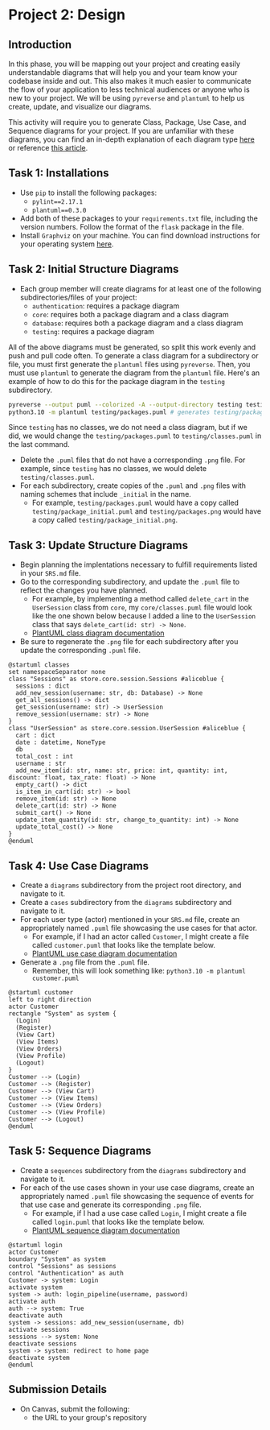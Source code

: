 # Project 2: Design

## Introduction

In this phase, you will be mapping out your project and creating easily understandable diagrams that will help you and your team know your codebase inside and out. This also makes it much easier to communicate the flow of your application to less technical audiences or anyone who is new to your project. We will be using `pyreverse` and `plantuml` to help us create, update, and visualize our diagrams.

This activity will require you to generate Class, Package, Use Case, and Sequence diagrams for your project. If you are unfamiliar with these diagrams, you can find an in-depth explanation of each diagram type [here](https://www.uml-diagrams.org/) or reference [this article](https://nulab.com/learn/software-development/uml-diagrams-guide/).

## Task 1: Installations

- Use `pip` to install the following packages:
  - `pylint==2.17.1`
  - `plantuml==0.3.0`
- Add both of these packages to your `requirements.txt` file, including the version numbers. Follow the format of the `flask` package in the file.
- Install `Graphviz` on your machine. You can find download instructions for your operating system [here](https://graphviz.org/download/).

## Task 2: Initial Structure Diagrams

- Each group member will create diagrams for at least one of the following subdirectories/files of your project:
  - `authentication`: requires a package diagram
  - `core`: requires both a package diagram and a class diagram
  - `database`: requires both a package diagram and a class diagram
  - `testing`: requires a package diagram

All of the above diagrams must be generated, so split this work evenly and push and pull code often. To generate a class diagram for a subdirectory or file, you must first generate the `plantuml` files using `pyreverse`. Then, you must use `plantuml` to generate the diagram from the `plantuml` file. Here's an example of how to do this for the package diagram in the `testing` subdirectory.

```bash
pyreverse --output puml --colorized -A --output-directory testing testing # generates testing/packages.puml
python3.10 -m plantuml testing/packages.puml # generates testing/packages.png
```

Since `testing` has no classes, we do not need a class diagram, but if we did, we would change the `testing/packages.puml` to `testing/classes.puml` in the last command.

- Delete the `.puml` files that do not have a corresponding `.png` file. For example, since `testing` has no classes, we would delete `testing/classes.puml`.
- For each subdirectory, create copies of the `.puml` and `.png` files with naming schemes that include `_initial` in the name.
  - For example, `testing/packages.puml` would have a copy called `testing/package_initial.puml` and `testing/packages.png` would have a copy called `testing/package_initial.png`.

## Task 3: Update Structure Diagrams

- Begin planning the implentations necessary to fulfill requirements listed in your `SRS.md` file.
- Go to the corresponding subdirectory, and update the `.puml` file to reflect the changes you have planned.
  - For example, by implementing a method called `delete_cart` in the `UserSession` class from `core`, my `core/classes.puml` file would look like the one shown below because I added a line to the `UserSession` class that says `delete_cart(id: str) -> None`.
  - [PlantUML class diagram documentation](https://plantuml.com/class-diagram)
- Be sure to regenerate the `.png` file for each subdirectory after you update the corresponding `.puml` file.

```plantuml
@startuml classes
set namespaceSeparator none
class "Sessions" as store.core.session.Sessions #aliceblue {
  sessions : dict
  add_new_session(username: str, db: Database) -> None
  get_all_sessions() -> dict
  get_session(username: str) -> UserSession
  remove_session(username: str) -> None
}
class "UserSession" as store.core.session.UserSession #aliceblue {
  cart : dict
  date : datetime, NoneType
  db
  total_cost : int
  username : str
  add_new_item(id: str, name: str, price: int, quantity: int, discount: float, tax_rate: float) -> None
  empty_cart() -> dict
  is_item_in_cart(id: str) -> bool
  remove_item(id: str) -> None
  delete_cart(id: str) -> None
  submit_cart() -> None
  update_item_quantity(id: str, change_to_quantity: int) -> None
  update_total_cost() -> None
}
@enduml
```

## Task 4: Use Case Diagrams

- Create a `diagrams` subdirectory from the project root directory, and navigate to it.
- Create a `cases` subdirectory from the `diagrams` subdirectory and navigate to it.
- For each user type (actor) mentioned in your `SRS.md` file, create an appropriately named `.puml` file showcasing the use cases for that actor.
  - For example, if I had an actor called `Customer`, I might create a file called `customer.puml` that looks like the template below.
  - [PlantUML use case diagram documentation](https://plantuml.com/use-case-diagram)
- Generate a `.png` file from the `.puml` file.
  - Remember, this will look something like: `python3.10 -m plantuml customer.puml`

```plantuml
@startuml customer
left to right direction
actor Customer
rectangle "System" as system {
  (Login)
  (Register)
  (View Cart)
  (View Items)
  (View Orders)
  (View Profile)
  (Logout)
}
Customer --> (Login)
Customer --> (Register)
Customer --> (View Cart)
Customer --> (View Items)
Customer --> (View Orders)
Customer --> (View Profile)
Customer --> (Logout)
@enduml
```

## Task 5: Sequence Diagrams

- Create a `sequences` subdirectory from the `diagrams` subdirectory and navigate to it.
- For each of the use cases shown in your use case diagrams, create an appropriately named `.puml` file showcasing the sequence of events for that use case and generate its corresponding `.png` file.
  - For example, if I had a use case called `Login`, I might create a file called `login.puml` that looks like the template below.
  - [PlantUML sequence diagram documentation](https://plantuml.com/sequence-diagram)

```plantuml
@startuml login
actor Customer
boundary "System" as system
control "Sessions" as sessions
control "Authentication" as auth
Customer -> system: Login
activate system
system -> auth: login_pipeline(username, password)
activate auth
auth --> system: True
deactivate auth
system -> sessions: add_new_session(username, db)
activate sessions
sessions --> system: None
deactivate sessions
system -> system: redirect to home page
deactivate system
@enduml
```

## Submission Details

- On Canvas, submit the following:
  - the URL to your group's repository
